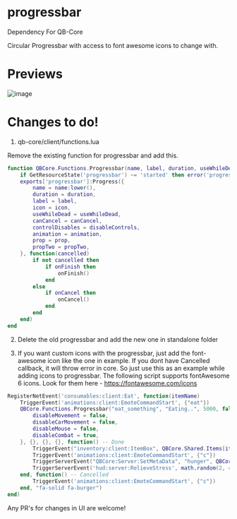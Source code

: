 # progressbar
Dependency For QB-Core

Circular Progressbar with access to font awesome icons to change with.

# Previews
![image](https://user-images.githubusercontent.com/7227325/168553926-c4f7e6cd-b36a-48f0-9b31-48d10fc8a1bf.png)

# Changes to do!

1. qb-core/client/functions.lua

Remove the existing function for progressbar and add this.


```lua
function QBCore.Functions.Progressbar(name, label, duration, useWhileDead, canCancel, disableControls, animation, prop, propTwo, onFinish, onCancel, icon)
    if GetResourceState('progressbar') ~= 'started' then error('progressbar needs to be started in order for QBCore.Functions.Progressbar to work') end
    exports['progressbar']:Progress({
        name = name:lower(),
        duration = duration,
        label = label,
        icon = icon,
        useWhileDead = useWhileDead,
        canCancel = canCancel,
        controlDisables = disableControls,
        animation = animation,
        prop = prop,
        propTwo = propTwo,
    }, function(cancelled)
        if not cancelled then
            if onFinish then
                onFinish()
            end
        else
            if onCancel then
                onCancel()
            end
        end
    end)
end
```

2. Delete the old progressbar and add the new one in standalone folder

3. If you want custom icons with the progressbar, just add the font-awesome icon like the one in example.
If you dont have Cancelled callback, it will throw error in core. So just use this as an example while adding icons to progressbar. The following script supports fontAwesome 6 icons. Look for them here - 
https://fontawesome.com/icons
```lua
RegisterNetEvent('consumables:client:Eat', function(itemName)
    TriggerEvent('animations:client:EmoteCommandStart', {"eat"})
    QBCore.Functions.Progressbar("eat_something", "Eating..", 5000, false, true, {
        disableMovement = false,
        disableCarMovement = false,
		disableMouse = false,
		disableCombat = true,
    }, {}, {}, {}, function() -- Done
        TriggerEvent("inventory:client:ItemBox", QBCore.Shared.Items[itemName], "remove")
        TriggerEvent('animations:client:EmoteCommandStart', {"c"})
        TriggerServerEvent("QBCore:Server:SetMetaData", "hunger", QBCore.Functions.GetPlayerData().metadata["hunger"] + ConsumeablesEat[itemName])
        TriggerServerEvent('hud:server:RelieveStress', math.random(2, 4))
    end, function() -- Cancelled
        TriggerEvent('animations:client:EmoteCommandStart', {"c"})
    end, "fa-solid fa-burger")
end)
```

Any PR's for changes in UI are welcome!
